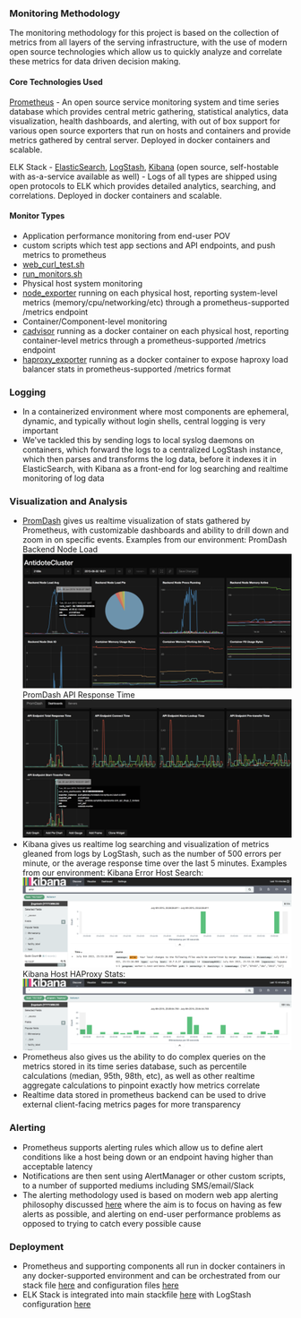 ### Monitoring Methodology

The monitoring methodology for this project is based on the collection of metrics from all layers of the serving infrastructure, with the use of modern open source technologies which allow us to quickly analyze and correlate these metrics for data driven decision making.

#### Core Technologies Used

[Prometheus](https://github.com/prometheus/prometheus) - An open source service monitoring system and time series database which provides central metric gathering, statistical analytics, data visualization, health dashboards, and alerting, with out of box support for various open source exporters that run on hosts and containers and provide metrics gathered by central server.  Deployed in docker containers and scalable.

ELK Stack - [ElasticSearch](https://github.com/elastic/elasticsearch), [LogStash](https://github.com/elastic/logstash), [Kibana](https://github.com/elastic/kibana)
 (open source, self-hostable with as-a-service available as well) - Logs of all types are shipped using open protocols to ELK which provides detailed analytics, searching, and correlations.  Deployed in docker containers and scalable.

#### Monitor Types

 - Application performance monitoring from end-user POV
  - custom scripts which test app sections and API endpoints, and push metrics to prometheus
   - [web_curl_test.sh](https://github.com/Symplicity/antidote/blob/master/deployment/monitors/web_curl_test.sh)
   - [run_monitors.sh](https://github.com/Symplicity/antidote/blob/master/deployment/monitors/run_monitors.sh)
 - Physical host system monitoring
  - [node_exporter](https://github.com/prometheus/node_exporter) running on each physical host, reporting system-level metrics (memory/cpu/networking/etc) through a prometheus-supported /metrics endpoint
 - Container/Component-level monitoring
  - [cadvisor](https://github.com/google/cadvisor) running as a docker container on each physical host, reporting container-level metrics through a prometheus-supported /metrics endpoint
  - [haproxy_exporter](https://github.com/prometheus/haproxy_exporter/) running as a docker container to expose haproxy load balancer stats in prometheus-supported /metrics format


### Logging

 - In a containerized environment where most components are ephemeral, dynamic, and typically without login shells, central logging is very important
 - We've tackled this by sending logs to local syslog daemons on containers, which forward the logs to a centralized LogStash instance, which then parses and transforms the log data, before it indexes it in ElasticSearch, with Kibana as a front-end for log searching and realtime monitoring of log data

### Visualization and Analysis

 - [PromDash](https://github.com/prometheus/promdash) gives us realtime visualization of stats gathered by Prometheus, with customizable dashboards and ability to drill down and zoom in on specific events. 
Examples from our environment:
PromDash Backend Node Load
![](https://github.com/Symplicity/antidote/blob/master/docs/attachments/promdash_backend_node_load.png)
PromDash API Response Time
![](https://github.com/Symplicity/antidote/blob/master/docs/attachments/promdash_api_response_time.png)
 - Kibana gives us realtime log searching and visualization of metrics gleaned from logs by LogStash, such as the number of 500 errors per minute, or the average response time over the last 5 minutes. Examples from our environment:
Kibana Error Host Search:
![](https://github.com/Symplicity/antidote/blob/master/docs/attachments/kibana_error_host_search.png)
Kibana Host HAProxy Stats:
![](https://github.com/Symplicity/antidote/blob/master/docs/attachments/kibana_host_haproxy_stats.png)
 - Prometheus also gives us the ability to do complex queries on the metrics stored in its time series database, such as percentile calculations (median, 95th, 98th, etc), as well as other realtime aggregate calculations to pinpoint exactly how metrics correlate
 - Realtime data stored in prometheus backend can be used to drive external client-facing metrics pages for more transparency

### Alerting

 - Prometheus supports alerting rules which allow us to define alert conditions like a host being down or an endpoint having higher than acceptable latency
 - Notifications are then sent using AlertManager or other custom scripts, to a number of supported mediums including SMS/email/Slack
 - The alerting methodology used is based on modern web app alerting philosophy discussed [here](https://docs.google.com/document/d/199PqyG3UsyXlwieHaqbGiWVa8eMWi8zzAn0YfcApr8Q) where the aim is to focus on having as few alerts as possible, and alerting on end-user performance problems as opposed to trying to catch every possible cause

### Deployment
 
 - Prometheus and supporting components all run in docker containers in any docker-supported environment and can be orchestrated from our stack file [here](https://github.com/Symplicity/antidote/blob/master/deployment/prometheus/stackfile.yml) and configuration files [here](https://github.com/Symplicity/antidote/tree/master/deployment/prometheus)
 - ELK Stack is integrated into main stackfile [here](https://github.com/Symplicity/antidote/blob/master/deployment/tutum-stack.yml) with LogStash configuration [here](https://github.com/Symplicity/antidote/blob/master/deployment/logstash/antidote.conf)